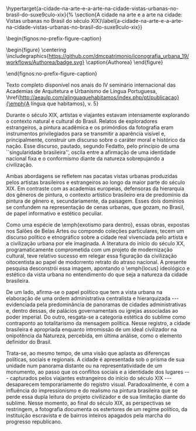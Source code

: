 \hypertarget{a-cidade-na-arte-e-a-arte-na-cidade-vistas-urbanas-no-brasil-do-suxe9culo-xix}{%
\section{A cidade na arte e a arte na cidade: Vistas urbanas no Brasil
do século
XIX}\label{a-cidade-na-arte-e-a-arte-na-cidade-vistas-urbanas-no-brasil-do-suxe9culo-xix}}

\begin{fignos:no-prefix-figure-caption}

\begin{figure}
\centering
\includegraphics{https://github.com/dmcpatrimonio/iconografia_urbana_19/workflows/Authorea/badge.svg}
\caption{Authorea}
\end{figure}

\end{fignos:no-prefix-figure-caption}

Texto completo disponível nos anais do IV seminário internacional das
Academias de Arquitetura e Urbanismo de Língua Portuguesa,
\href{http://aeaulp.com/alinguaquehabitamos/index.php/pt/publicacao}{\emph{A
língua que habitamos}, v. 5}

Durante o século XIX, artistas e viajantes estavam intensamente
explorando o contexto natural e cultural do Brasil. Relatos de
exploradores estrangeiros, a pintura acadêmica e os primórdios da
fotografia eram instrumentos privilegiados para se transmitir a
aparência visível e, principalmente, construir um discurso sobre o
caráter moral e histórico da nação. Esse discurso, pautado, segundo
Fedatto, pelo princípio de uma ``singularidade brasileira'', oscila
entre a afirmação de uma identidade nacional fixa e o conformismo diante
da natureza sobrepujando a civilização.

Ambas abordagens se refletem nas pacatas vistas urbanas produzidas pelos
artistas brasileiros e estrangeiros ao longo da maior parte do século
XIX. Em contraste com as academias europeias, defensoras da hierarquia
dos gêneros de pintura, o contexto artístico brasileiro era de
predomínio da pintura de gênero e, secundariamente, da paisagem. Esses
dois domínios se confundem na representação de cenas urbanas, que gozam,
no Brasil, de papel informativo e estético peculiar.

Como uma espécie de \emph{exotismo para dentro}, essas obras, expostas
nos Salões de Belas Artes ou compondo coleções particulares, tecem um
discurso político e etnográfico sobre a cidade real vivenciada pelo
artista e a civilização urbana por ele imaginada. A literatura do início
do século XX, programaticamente comprometida com um projeto de
modernização cultural, teve relativo sucesso em relegar essa figuração
da civilização oitocentista ao papel de modorrento retrato do atraso
nacional. A presente pesquisa desconstrói essa imagem, apontando o
\emph{locus} ideológico e estético da vista urbana no entendimento do
que seja a natureza da cidade brasileira.

De um lado, afirma-se o papel político que tem a vista urbana na
elaboração de uma ordem administrativa centralista e hierarquizada ---
evidenciada pela predominância de panoramas de cidades administrativas
e, dentro dessas, de palácios governamentais ou igrejas associadas ao
poder imperial. Do outro, resgata-se a categoria estética do sublime
como contraponto ao totalitarismo da mensagem política. Nesse registro,
a cidade brasileira é apropriada enquanto intromissão de um ideal
civilizador na onipotência da Natureza, percebida, em última análise,
como o elemento definidor do Brasil.

Trata-se, ao mesmo tempo, de uma visão que aplasta as diferenças
políticas, sociais e regionais. A cidade é apresentada sob o prisma de
sua unidade num panorama distante ou na representatividade de um
monumento, ao passo que os conflitos sociais e a identidade dos lugares
--- capturados pelos viajantes estrangeiros do início do século XIX ---
desaparecem temporariamente do registro visual. Paradoxalmente, é com a
influência do impressionismo e do realismo na pintura brasileira que se
perde essa dupla leitura do projeto civilizador e de sua limitação
diante do sublime. Nesse momento, ao final do século XIX, as
perspectivas se restringem, a fotografia documenta os estertores de um
regime político, da instituição escravista e de bairros inteiros
apagados pela marcha do progresso republicano.
